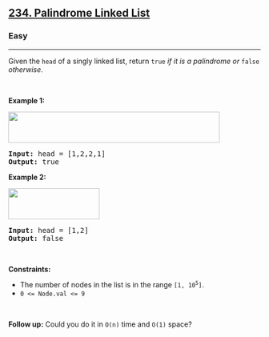 <h2><a href="https://leetcode.com/problems/palindrome-linked-list">234. Palindrome Linked List</a></h2><h3>Easy</h3><hr><p>Given the <code>head</code> of a singly linked list, return <code>true</code><em> if it is a </em><span data-keyword="palindrome-sequence"><em>palindrome</em></span><em> or </em><code>false</code><em> otherwise</em>.</p>

<p>&nbsp;</p>
<p><strong class="example">Example 1:</strong></p>
<img alt="" src="https://assets.leetcode.com/uploads/2021/03/03/pal1linked-list.jpg" style="width: 422px; height: 62px;" />
<pre>
<strong>Input:</strong> head = [1,2,2,1]
<strong>Output:</strong> true
</pre>

<p><strong class="example">Example 2:</strong></p>
<img alt="" src="https://assets.leetcode.com/uploads/2021/03/03/pal2linked-list.jpg" style="width: 182px; height: 62px;" />
<pre>
<strong>Input:</strong> head = [1,2]
<strong>Output:</strong> false
</pre>

<p>&nbsp;</p>
<p><strong>Constraints:</strong></p>

<ul>
	<li>The number of nodes in the list is in the range <code>[1, 10<sup>5</sup>]</code>.</li>
	<li><code>0 &lt;= Node.val &lt;= 9</code></li>
</ul>

<p>&nbsp;</p>
<strong>Follow up:</strong> Could you do it in <code>O(n)</code> time and <code>O(1)</code> space?